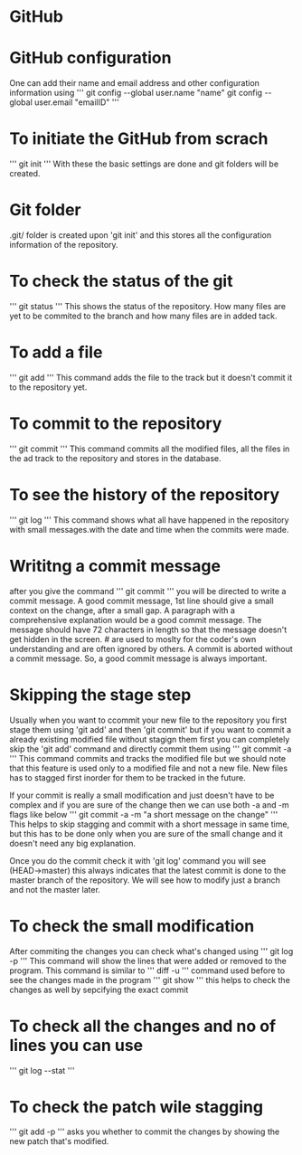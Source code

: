 # GitHub
# GitHub configuration
One can add their name and email address and other configuration information using 
'''
git config --global user.name "name"
git config --global user.email "emailID"
'''
# To initiate the GitHub from scrach 
'''
git init
'''
With these the basic settings are done and git folders will be created.

# Git folder 
.git/ folder is created upon 'git init' and this stores all the configuration information of the repository.


# To check the status of the git 
'''
git status
'''
This shows the status of the repository. How many files are yet to be commited to the branch and how many files are in added tack.
# To add a file 
'''
git add <filepath>
'''
This command adds the file to the track but it doesn't commit it to the repository yet.
# To commit to the repository
'''
git commit <filepath>
'''
This command commits all the modified files, all the files in the ad track to the repository and stores in the database.
# To see the history of the repository
'''
git log 
'''
This command shows what all have happened in the repository with small messages.with the date and time when the commits were made.

# Writitng a commit message 
after you give the command 
'''
git commit 
'''
you will be directed to write a commit message.
A good commit message,
1st line should give a small context on the change, after a small gap. A paragraph with a comprehensive explanation would be a good commit message. The message should have 72 characters in length so that the message doesn't get hidden in the screen. # are used to moslty for the coder's own understanding and are often ignored by others. A commit is aborted without a commit message. So, a good commit message is always important.

# Skipping the stage step
Usually when you want to ccommit your new file to the repository you first stage them using 'git add' and then 'git commit' but if you want to commit a already existing modified file without stagign them first you can completely skip the 'git add' command and directly commit them using 
'''
git commit -a
'''
This command commits and tracks the modified file but we should note that this feature is used only to a modified file and not a new file. New files has to stagged first inorder for them to be tracked in the future.

If your commit is really a small modification and just doesn't have to be complex and if you are sure of the change then we can use both -a and -m flags like below
'''
git commit -a -m "a short message on the change"
'''
This helps to skip stagging and commit with a short message in same time, but this has to be done only when you are sure of the small change and it doesn't need any big explanation.

Once you do the commit check it with 'git log' command
you will see 
(HEAD->master)
this always indicates that the latest commit is done to the master branch of the repository. We will see how to modify just a branch and not the master later.

# To check the small modification 
After commiting the changes you can check what's changed using 
'''
git log -p
'''
This command will show the lines that were added or removed to the program.
This command is similar to 
'''
diff -u
'''
command used before to see the changes made in the program 
'''
git show <commit ID>
'''
this helps to check the changes as well by sepcifying the exact commit 

# To check all the changes and no of lines you can use
'''
git log --stat
'''

# To check the patch wile stagging 
'''
git add -p 
'''
asks you whether to commit the changes by showing the new patch that's modified.


